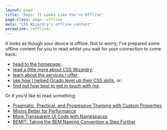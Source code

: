 ```yaml
---
layout: page
title: "Oops! It Looks Like You’re Offline"
page-class: page--offline
meta: "CSS Wizardry’s offline content"
permalink: /offline/
---
```


It looks as though your device is offline. Not to worry; I’ve prepared some
offline content for you to read whilst you wait for your connection to come
back:

* [head to the homepage](/);
* [read a little more about CSS Wizardry](/about/);
* [learn about the services I offer](/services/);
* [see how I helped Ocado level up their CSS skills](/case-studies/ocado-workshop/), or;
* [find out how best to get in touch with me](/contact/).

Or if you’d like to read something:

* [Pragmatic, Practical, and Progressive Theming with Custom Properties](/2016/10/pragmatic-practical-progressive-theming-with-custom-properties/)
* [Mixins Better for Performance](/2016/02/mixins-better-for-performance/)
* [More Transparent UI Code with Namespaces](/2015/03/more-transparent-ui-code-with-namespaces/)
* [BEMIT: Taking the BEM Naming Convention a Step Further](/2015/08/bemit-taking-the-bem-naming-convention-a-step-further/)
